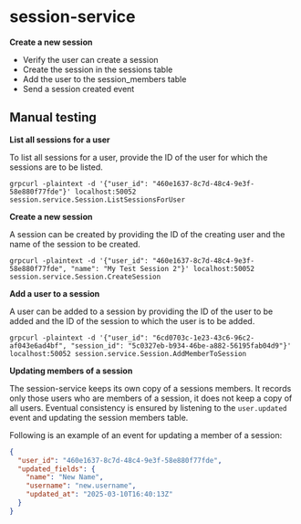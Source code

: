 # session-service

**Create a new session**

- Verify the user can create a session
- Create the session in the sessions table
- Add the user to the session_members table
- Send a session created event

## Manual testing

**List all sessions for a user**

To list all sessions for a user, provide the ID of the user for which the sessions are to be listed.

```shell
grpcurl -plaintext -d '{"user_id": "460e1637-8c7d-48c4-9e3f-58e880f77fde"}' localhost:50052 session.service.Session.ListSessionsForUser
```

**Create a new session**

A session can be created by providing the ID of the creating user and the name of the session to be created.

```shell
grpcurl -plaintext -d '{"user_id": "460e1637-8c7d-48c4-9e3f-58e880f77fde", "name": "My Test Session 2"}' localhost:50052 session.service.Session.CreateSession
```

**Add a user to a session**

A user can be added to a session by providing the ID of the user to be added and the ID of the session to which the user is to be added.

```shell
grpcurl -plaintext -d '{"user_id": "6cd0703c-1e23-43c6-96c2-af043e6ad4bf", "session_id": "5c0327eb-b934-46be-a882-56195fab04d9"}' localhost:50052 session.service.Session.AddMemberToSession
```

**Updating members of a session**

The session-service keeps its own copy of a sessions members. It records only those users who are members of a session, it does not keep a copy of all users.
Eventual consistency is ensured by listening to the `user.updated` event and updating the session members table.

Following is an example of an event for updating a member of a session:

```json
{
  "user_id": "460e1637-8c7d-48c4-9e3f-58e880f77fde",
  "updated_fields": {
    "name": "New Name",
    "username": "new.username", 
    "updated_at": "2025-03-10T16:40:13Z"
  }
}
```